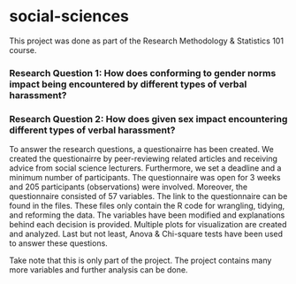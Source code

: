 # social-sciences
This project was done as part of the Research Methodology &amp; Statistics 101 course. 

### Research Question 1: How does conforming to gender norms impact being encountered by different types of verbal harassment? 
### Research Question 2: How does given sex impact encountering different types of verbal harassment? 

To answer the research questions, a questionairre has been created. 
We created the questionairre by peer-reviewing related articles and receiving advice from social science lecturers.
Furthermore, we set a deadline and a minimum number of participants. The questionnaire was open for 3 weeks and 205 participants (observations) were involved. Moreover, the questionnaire consisted of 57 variables.
The link to the questionnaire can be found in the files. These files only contain the R code for wrangling, tidying, and reforming the data. The variables have been modified and explanations behind each decision is provided.
Multiple plots for visualization are created and analyzed. Last but not least, Anova & Chi-square tests have been used to answer these questions.

Take note that this is only part of the project. The project contains many more variables and further analysis can be done.

